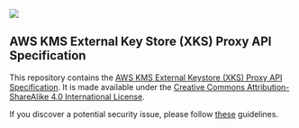 ![](https://github.com/aws/aws-kms-xksproxy-api-spec/actions/workflows/ci.yml/badge.svg)

## AWS KMS External Key Store (XKS) Proxy API Specification

This repository contains the [AWS KMS External Keystore (XKS) Proxy API Specification](xks_proxy_api_spec.md
). It is made available under the [Creative Commons Attribution-ShareAlike 4.0 International License](LICENSE).


If you discover a potential security issue, please follow [these](CONTRIBUTING.md#security-issue-notifications) guidelines.





